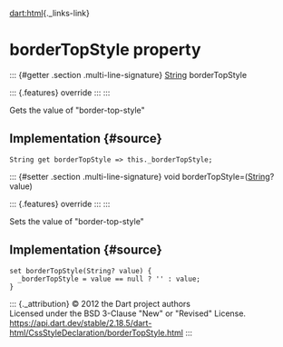 [dart:html](../../dart-html/dart-html-library){._links-link}

borderTopStyle property
=======================

::: {#getter .section .multi-line-signature}
[String](../../dart-core/string-class) borderTopStyle

::: {.features}
override
:::
:::

Gets the value of \"border-top-style\"

Implementation {#source}
--------------

``` {.language-dart data-language="dart"}
String get borderTopStyle => this._borderTopStyle;
```

::: {#setter .section .multi-line-signature}
void borderTopStyle=([String](../../dart-core/string-class)? value)

::: {.features}
override
:::
:::

Sets the value of \"border-top-style\"

Implementation {#source}
--------------

``` {.language-dart data-language="dart"}
set borderTopStyle(String? value) {
  _borderTopStyle = value == null ? '' : value;
}
```

::: {._attribution}
© 2012 the Dart project authors\
Licensed under the BSD 3-Clause \"New\" or \"Revised\" License.\
<https://api.dart.dev/stable/2.18.5/dart-html/CssStyleDeclaration/borderTopStyle.html>
:::
